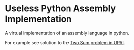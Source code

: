 # Useless Python Assembly Implementation

A virtual implementation of an assembly language in python.

For example see solution to the [Two Sum problem in UPAI](https://github.com/Lyeriff/UPAI/blob/main/codes/code3.upai).
